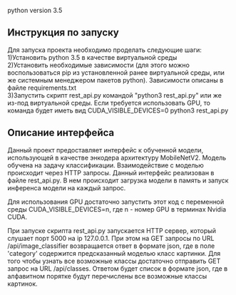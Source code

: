 python version 3.5

## Инструкция по запуску

Для запуска проекта необходимо проделать следующие шаги:  
1)Установить python 3.5 в качестве виртуальной среды  
2)Установить необходимые зависимости (для этого можно воспользоваться pip из установленной ранее виртуальной среды, или же системным менеджером пакетов python). Зависимости описаны в файле requirements.txt  
3)Запустить скрипт rest_api.py командой "python3 rest_api.py" или же из-под виртуальной среды. Если требуется использовать GPU, то команда будет иметь вид CUDA_VISIBLE_DEVICES=0 python3 rest_api.py   

## Описание интерфейса

Данный проект предоставляет интерфейс к обученной модели, использующей в качестве энкодера архитектуру MobileNetV2. Модель обучена на задачу классификации.
Взаимодействие с моделью происходит через HTTP запросы. Данный интерфейс реализован в файле rest_api.py. В нем происходит загрузка модели в память и запуск инференса модели на каждый запрос.

Для использования GPU достаточно запустить этот код с переменной среды CUDA_VISIBLE_DEVICES=n, где n - номер GPU в терминах Nvidia CUDA.

При запуске скрипта rest_api.py запускается HTTP сервер, который слушает порт 5000 на ip 127.0.0.1. При этом на GET запросы по URL /api/image_classifier возвращается ответ в формате json, где в поле 'category' содержится предсказанный моделью класс картинки. 
Для того чтобы узнать все возможные классы достаточно отправить GET запрос на URL /api/classes. Ответом будет список в формате json, где в алфавитном порятке будут перечислены все возможные классы картинок.
